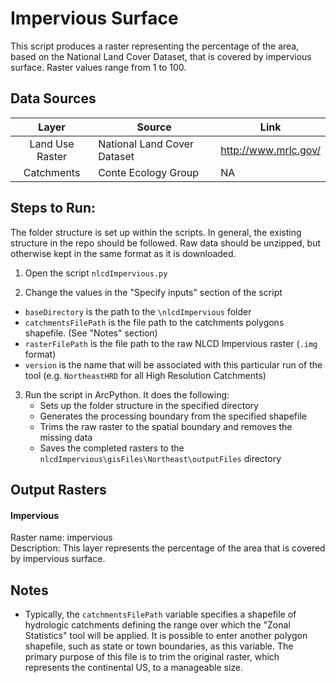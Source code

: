 Impervious Surface
==================

This script produces a raster representing the percentage of the area, based on the National Land Cover Dataset, that is covered by impervious surface. Raster values range from 1 to 100.


## Data Sources
| Layer           | Source                      | Link                    |
|:-----:          | ------                      | ----                    |
| Land Use Raster | National Land Cover Dataset | http://www.mrlc.gov/    |
| Catchments      | Conte Ecology Group         | NA                      |

## Steps to Run:

The folder structure is set up within the scripts. In general, the existing structure in the repo should be followed. Raw data should be unzipped, but otherwise kept in the same format as it is downloaded.

1. Open the script `nlcdImpervious.py`

2. Change the values in the "Specify inputs" section of the script
 - `baseDirectory` is the path to the `\nlcdImpervious` folder
 - `catchmentsFilePath` is the file path to the catchments polygons shapefile. (See "Notes" section)
 - `rasterFilePath` is the file path to the raw NLCD Impervious raster (`.img` format)
 - `version` is the name that will be associated with this particular run of the tool (e.g. `NortheastHRD` for all High Resolution Catchments)

3. Run the script in ArcPython. It does the following:
   - Sets up the folder structure in the specified directory
   - Generates the processing boundary from the specified shapefile
   - Trims the raw raster to the spatial boundary and removes the missing data
   - Saves the completed rasters to the `nlcdImpervious\gisFiles\Northeast\outputFiles` directory

## Output Rasters 

#### Impervious
Raster name: impervious <br>
Description: This layer represents the percentage of the area that is covered by impervious surface.


## Notes

- Typically, the `catchmentsFilePath` variable specifies a shapefile of hydrologic catchments defining the range over which the "Zonal Statistics" tool will be applied. It is possible to enter another polygon shapefile, such as state or town boundaries, as this variable. The primary purpose of this file is to trim the original raster, which represents the continental US, to a manageable size.
